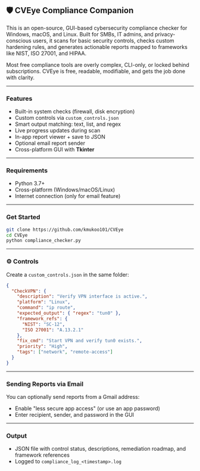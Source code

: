 ## 🛡️ CVEye Compliance Companion

This is an open-source, GUI-based cybersecurity compliance checker for Windows, macOS, and Linux. Built for SMBs, IT admins, and privacy-conscious users, it scans for basic security controls, checks custom hardening rules, and generates actionable reports mapped to frameworks like NIST, ISO 27001, and HIPAA.

Most free compliance tools are overly complex, CLI-only, or locked behind subscriptions. CVEye is free, readable, modifiable, and gets the job done with clarity.

---

### Features
- Built-in system checks (firewall, disk encryption)
- Custom controls via `custom_controls.json`
- Smart output matching: text, list, and regex
- Live progress updates during scan
- In-app report viewer + save to JSON
- Optional email report sender
- Cross-platform GUI with **Tkinter**

---

### Requirements

- Python 3.7+
- Cross-platform (Windows/macOS/Linux)
- Internet connection (only for email feature)

---

### Get Started

```bash
git clone https://github.com/kmukoo101/CVEye
cd CVEye
python compliance_checker.py
```

---

### ⚙ Controls 

Create a `custom_controls.json` in the same folder:

```json
{
  "CheckVPN": {
    "description": "Verify VPN interface is active.",
    "platform": "Linux",
    "command": "ip route",
    "expected_output": { "regex": "tun0" },
    "framework_refs": {
      "NIST": "SC-12",
      "ISO 27001": "A.13.2.1"
    },
    "fix_cmd": "Start VPN and verify tun0 exists.",
    "priority": "High",
    "tags": ["network", "remote-access"]
  }
}
```

---

### Sending Reports via Email

You can optionally send reports from a Gmail address:

- Enable "less secure app access" (or use an app password)
- Enter recipient, sender, and password in the GUI

---

### Output

- JSON file with control status, descriptions, remediation roadmap, and framework references
- Logged to `compliance_log_<timestamp>.log`


